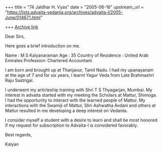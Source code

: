 +++
title = "74 Jaldhar H. Vyas"
date = "2005-06-16"
upstream_url = "https://lists.advaita-vedanta.org/archives/advaita-l/2005-June/014671.html"

+++
[Archive link](https://lists.advaita-vedanta.org/archives/advaita-l/2005-June/014671.html)

Dear Sirs,

Here goes a brief introduction on me.

Name : M S Kalyanaraman
Age :    35
Country of Residence : United Arab Emirates
Profession: Chartered Accountant

I am born and brought up at Thanjavur, Tamil Nadu.  I had my upanayanam at 
the age of 7 and for six years, I learnt Yagur Veda from Late Brahmashri 
Raju Sastrigal.

I underwent my articleship training with Shri T S Thyagarjan, Mumbai.  My 
interest in advaita started with my meeting the Scholars at Mattur, 
Shimoga.  I had the opportunity to interact with the learned people of 
Mattur.  My interactions with the Swamiji of Mattur, Shri Ashwatha Avdani 
and others at Mattur resulted in me developing a deep interest on Vedanta.

I consider myself a student with a desire to learn and shall be most 
honored if my request for subscription to Advaita-I is considered 
favorably.


Best regards,

Kalyan

